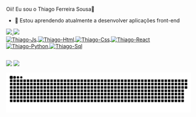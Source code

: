 Oii! Eu sou o Thiago Ferreira Sousa👋

- 🌱 Estou aprendendo atualmente a desenvolver aplicações front-end

<div>
<a href="https://beacons.ai/thiagosousacvoo">
<img height="160em" src="https://github-readme-stats.vercel.app/api?username=thiagosousacvoo&show_icons=true&theme=dracula&include_all_commits=true&count_private=true"/>
<img height="160em" src="https://github-readme-stats.vercel.app/api/top-langs/?username=thiagosousacvoo&layout=compact&langs_count=16&theme=dracula"/>
</div>
<div style="display: inline_block">
  <img align="center" alt="Thiago-Js" height="30" width="40" src="https://cdn.jsdelivr.net/gh/devicons/devicon@latest/icons/javascript/javascript-original.svg" />
  <img align="center" alt="Thiago-Html" height="30" width="40" src="https://cdn.jsdelivr.net/gh/devicons/devicon@latest/icons/html5/html5-original.svg" />
  <img align="center" alt="Thiago-Css" height="30" width="40" src="https://cdn.jsdelivr.net/gh/devicons/devicon@latest/icons/css3/css3-original.svg" />
  <img align="center" alt="Thiago-React" height="30" width="40" src="https://cdn.jsdelivr.net/gh/devicons/devicon@latest/icons/react/react-original.svg" />
  <img align="center" alt="Thiago-Python" height="30" width="40" src="https://cdn.jsdelivr.net/gh/devicons/devicon@latest/icons/python/python-original.svg" /> 
  <img align="center" alt="Thiago-Sql" height="30" width="40" src="https://cdn.jsdelivr.net/gh/devicons/devicon@latest/icons/azuresqldatabase/azuresqldatabase-original.svg" />
</div>

##

<div>
<a href="https://instagram.com/thiago_sousacvoo" target-J_blank"><img src="https://img.shields.io/badge/-Instagram-%23E4405F?style=for-the-badge&logo=instagram&logoColor=white"
target="_blank"></a>
<a href="https://www.linkedin.com/in/thiagosousacvoo" target-J_blank"><img src="https://img.shields.io/badge/LinkedIn-0077B5?style=for-the-badge&logo=linkedin&logoColor=white"
target="_blank"></a>
</div>

![Snake animation](https://github.com/thiagosousacvoo/thiagosousacvoo/blob/output/github-contribution-grid-snake.svg)
